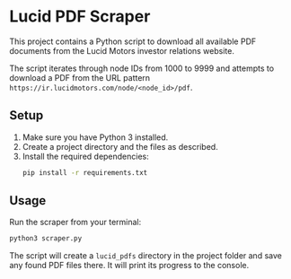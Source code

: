 # Lucid PDF Scraper

This project contains a Python script to download all available PDF documents from the Lucid Motors investor relations website.

The script iterates through node IDs from 1000 to 9999 and attempts to download a PDF from the URL pattern `https://ir.lucidmotors.com/node/<node_id>/pdf`.

## Setup

1.  Make sure you have Python 3 installed.
2.  Create a project directory and the files as described.
3.  Install the required dependencies:
    ```bash
    pip install -r requirements.txt
    ```

## Usage

Run the scraper from your terminal:
```bash
python3 scraper.py
```

The script will create a `lucid_pdfs` directory in the project folder and save any found PDF files there. It will print its progress to the console.